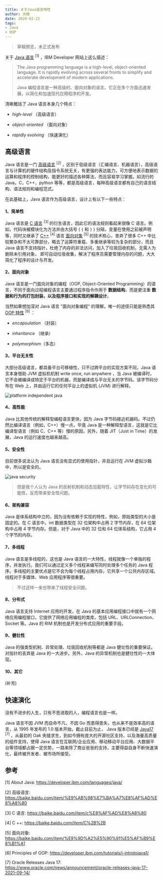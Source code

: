 ```yaml
---
title: 关于Java语言特性
author: 大晚
date: 2020-02-22
tags: 
- Java
- OOP
---
```




> 草稿预览，未正式发布



关于 [Java 语言](https://developer.ibm.com/languages/java/) <sup>[1]</sup> ，IBM Developer 网站上这么描述：



> The Java programming language is a high-level, object-oriented language. It is rapidly evolving across several fronts to simplify and accelerate development of modern applications. 
>
> Java 编程语言是一种高级的、面向对象的语言。它正在多个方面迅速发展，以简化和加速现代应用程序的开发。



清晰概括了 Java 语言本身几个特点： 

- *high-level* （高级语言）

- *object-oriented* （面向对象）

- *rapidly evolving* （快速演化）





## 高级语言


Java 语言是一门 [高级语言](https://baike.baidu.com/item/%E9%AB%98%E7%BA%A7%E8%AF%AD%E8%A8%80) <sup>[2] </sup> ，区别于低级语言（汇编语言、机器语言），高级语言与计算机的硬件结构及指令系统无关，有更强的表达能力，可方便地表示数据的运算和程序的控制结构，能更好的描述各种算法，而且容易学习掌握。如流行的 Java，C，C++，python 等等，都是高级语言，每种高级语言都有自己的语言结构、语法规则和编程范式。



在此基础上，Java 语言作为高级语言，设计上有以下一些特点：




#### 1、简单性

Java 语言是 [C 语言](https://baike.baidu.com/item/c%E8%AF%AD%E8%A8%80) <sup>[3] </sup> 的衍生语言，因此它的语法规则看起来很像 C 语言。例如，代码块被模块化为方法并由大括号 ( `{` 和 `}` ) 分隔，变量在使用之前被声明等，同时又继承了 [C++](https://baike.baidu.com/item/C%2B%2B) <sup>[4] </sup> 语言 [面向对象](https://baike.baidu.com/item/%E9%9D%A2%E5%90%91%E5%AF%B9%E8%B1%A1) <sup>[5] </sup> 的技术核心，舍弃了很多 C++ 中比较繁杂和不太可靠部分，略去了运算符重载、多重继承等较为复杂的部分，而且  Java 语言不支持指针，杜绝了内存的非法访问，加入了垃圾回收机制，无需人为删除未引用对象， 即可自动垃圾收集，解决了程序员需要管理内存的问题，大大简化了程序的设计与开发。




#### 2、面向对象

Java 语言是一门面向对象的编程（OOP, Object-Oriented Programming）的语言，不同于面向过程编程语言主要通过程序指令作用于 **数据结构**，而是更注重 **数据和行为的打包封装，以及程序接口和实现的解耦设计**。


当然如果想加深对 Java 语言 ”面向对象编程“ 的理解，唯一的途径只能是熟悉其 [OOP 特性](https://developer.ibm.com/tutorials/j-introtojava1/) <sup>[6] </sup> ：

- *encapsulation* （封装）

- *inheritance* （继承）

- *polymorphism*（多态）



#### 3、平台无关性

大部分高级语言，都具备平台可移植性，只不过跨平台的实现方案不同，Java 语言本身借助 JVM 虚拟机机制 write once, run anywhere ，当 Java 被编译时，它不会被编译成特定于平台的机器，而是编译成与平台无关的字节码。该字节码分布在 Web 上，并由运行它的任何平台上的虚拟机 (JVM) 进行解释。



![platform independent java](http://www.panshenlian.com/images/post/java/platform-independent-java.png)



#### 4、高性能

Java 比其他传统的解释型编程语言更快，因为 Java 字节码接近机器码。不过仍然比编译语言（例如，C++）慢一点，毕竟 Java 是一种解释型语言，这就是它比编译型语言（例如 C、C++ 等）慢的原因，另外，随着 JIT（Just in Time）的发展，Java 的运行速度也越来越高。



#### 5、安全性

目前很多说法认为 Java 语言没有显式的使用指针，并且运行在 JVM 虚拟沙箱中，所以是安全的。



![java security](http://www.panshenlian.com/images/post/java/java-security.png)




> 但是我个人认为 Java 的反射机制和动态加载特性，让字节码存在变化的可能性，反而带来安全性问题。



#### 6、架构兼容

Java 是体系结构中立的，因为没有依赖于实现的特性，例如，原始类型的大小是固定的。在 C 语言中，int 数据类型在 32 位架构中占用 2 字节内存，在 64 位架构中占用 4 字节内存。但是，对于 Java 中的 32 位和 64 位体系结构，它占用 4 个字节的内存。



#### 7、多线程 

Java 语言是多线程的，这也是 Java 语言的一大特性，线程就像一个单独的程序，并发执行。我们可以通过定义多个线程来编写同时处理多个任务的 Java 程序。多线程的主要优点是它不会为每个线程占用内存。它共享一个公共内存区域。线程对于多媒体、Web 应用程序等很重要。



> 不过这样一来也带来了线程安全问题。



#### 8、分布式

Java 语言支持 Internet 应用的开发，在 Java 的基本应用编程接口中就有一个网络应用编程接口，它提供了网络应用编程的类库，包括 URL、URLConnection、Socket 等。Java 的 RIM 机制也是开发分布式应用的重要手段。



#### 9、健壮性

Java 的强类型机制、异常处理、垃圾回收机制等都是 Java 健壮性的重要保证。对指针的丢弃是 Java 的一大进步。另外，Java 的异常机制也是健壮性的一大体现。



#### 10、其它

(补充)



##  快速演化


没有不进步的人生，只有不思进取的人，编程语言也是一样。

Java 语言不因 JVM 而自命不凡，不因 Go 而患得患失，也从来不是效率高的语言，从 1995 年发布的 1.0 版本开始，截止目前为止， Java 版本已经是 [Java17](https://www.oracle.com/news/announcement/oracle-releases-java-17-2021-09-14/) <sup>[7] </sup> ，从最初的 Oak 夹缝求生，到如今拥有庞大的开源社区支持，以及海量高质量的组件支持，使得 Java 语言在互联网/企业应用、移动移动平台应用、大数据平台等领域都占据一定优势，一路来除了商业爸爸的支持，主要得益自身不断快速演化，最终被开发者、被市场所接受。



## 参考 

[1] About Java: https://developer.ibm.com/languages/java/

[2] 高级语言: https://baike.baidu.com/item/%E9%AB%98%E7%BA%A7%E8%AF%AD%E8%A8%80

[3] C 语言: https://baike.baidu.com/item/c%E8%AF%AD%E8%A8%80

[4] C ++: https://baike.baidu.com/item/C%2B%2B

[5] 面向对象: https://baike.baidu.com/item/%E9%9D%A2%E5%90%91%E5%AF%B9%E8%B1%A1

[6] Principles of OOP: https://developer.ibm.com/tutorials/j-introtojava1/

[7] Oracle Releases Java 17: https://www.oracle.com/news/announcement/oracle-releases-java-17-2021-09-14/

